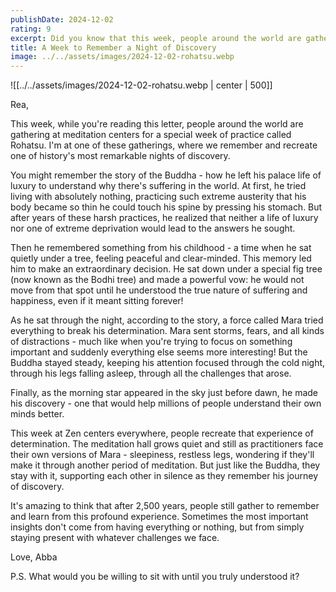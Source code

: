 ```yaml
---
publishDate: 2024-12-02
rating: 9
excerpt: Did you know that this week, people around the world are gathering for a special week of meditation to remember one of history's greatest discoveries? The story of the Buddha's determination might change how you think about facing your own challenges.
title: A Week to Remember a Night of Discovery
image: ../../assets/images/2024-12-02-rohatsu.webp
---
```


![[../../assets/images/2024-12-02-rohatsu.webp | center | 500]]

Rea,

This week, while you're reading this letter, people around the world are gathering at meditation centers for a special week of practice called Rohatsu. I'm at one of these gatherings, where we remember and recreate one of history's most remarkable nights of discovery.

You might remember the story of the Buddha - how he left his palace life of luxury to understand why there's suffering in the world. At first, he tried living with absolutely nothing, practicing such extreme austerity that his body became so thin he could touch his spine by pressing his stomach. But after years of these harsh practices, he realized that neither a life of luxury nor one of extreme deprivation would lead to the answers he sought.

Then he remembered something from his childhood - a time when he sat quietly under a tree, feeling peaceful and clear-minded. This memory led him to make an extraordinary decision. He sat down under a special fig tree (now known as the Bodhi tree) and made a powerful vow: he would not move from that spot until he understood the true nature of suffering and happiness, even if it meant sitting forever!

As he sat through the night, according to the story, a force called Mara tried everything to break his determination. Mara sent storms, fears, and all kinds of distractions - much like when you're trying to focus on something important and suddenly everything else seems more interesting! But the Buddha stayed steady, keeping his attention focused through the cold night, through his legs falling asleep, through all the challenges that arose.

Finally, as the morning star appeared in the sky just before dawn, he made his discovery - one that would help millions of people understand their own minds better.

This week at Zen centers everywhere, people recreate that experience of determination. The meditation hall grows quiet and still as practitioners face their own versions of Mara - sleepiness, restless legs, wondering if they'll make it through another period of meditation. But just like the Buddha, they stay with it, supporting each other in silence as they remember his journey of discovery.

It's amazing to think that after 2,500 years, people still gather to remember and learn from this profound experience. Sometimes the most important insights don't come from having everything or nothing, but from simply staying present with whatever challenges we face.

Love,
Abba

P.S. What would you be willing to sit with until you truly understood it?
